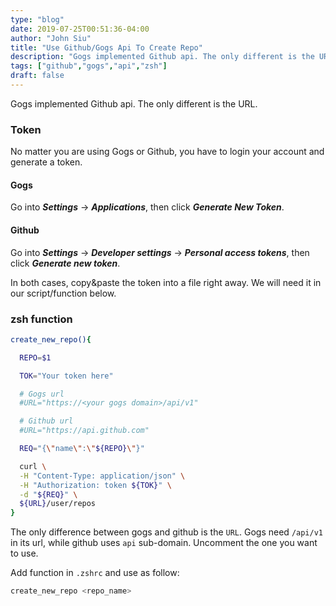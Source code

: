 ```yaml
---
type: "blog"
date: 2019-07-25T00:51:36-04:00
author: "John Siu"
title: "Use Github/Gogs Api To Create Repo"
description: "Gogs implemented Github api. The only different is the URL."
tags: ["github","gogs","api","zsh"]
draft: false
---
```


Gogs implemented Github api. The only different is the URL.
<!--more-->

### Token

No matter you are using Gogs or Github, you have to login your account and generate a token.

#### Gogs

Go into ***Settings*** -> ***Applications***, then click ***Generate New Token***.

#### Github

Go into ***Settings*** -> ***Developer settings*** -> ***Personal access tokens***, then click ***Generate new token***.

In both cases, copy&paste the token into a file right away. We will need it in our script/function below.

### zsh function

```zsh
create_new_repo(){

  REPO=$1

  TOK="Your token here"

  # Gogs url
  #URL="https://<your gogs domain>/api/v1"

  # Github url
  #URL="https://api.github.com"

  REQ="{\"name\":\"${REPO}\"}"

  curl \
  -H "Content-Type: application/json" \
  -H "Authorization: token ${TOK}" \
  -d "${REQ}" \
  ${URL}/user/repos
}
```

The only difference between gogs and github is the `URL`. Gogs need `/api/v1` in its url, while github uses `api` sub-domain. Uncomment the one you want to use.

Add function in `.zshrc` and use as follow:

```zsh
create_new_repo <repo_name>
```